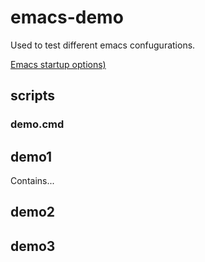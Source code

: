 # emacs-demo
Used to test different emacs confugurations.

[Emacs startup options)](./emacs-startup-opts.md)

## scripts
### demo.cmd
## demo1
Contains...
## demo2
## demo3

